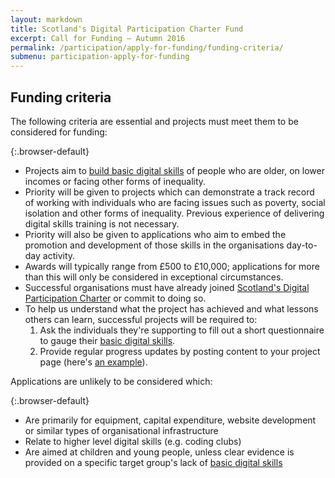 ```yaml
---
layout: markdown
title: Scotland's Digital Participation Charter Fund
excerpt: Call for Funding – Autumn 2016
permalink: /participation/apply-for-funding/funding-criteria/
submenu: participation-apply-for-funding
---
```


## Funding criteria

The following criteria are essential and projects must meet them to be considered for funding:

{:.browser-default}
* Projects aim to [build basic digital skills](/participation/basic-digital-skills/) of people who are older, on lower incomes or facing other forms of inequality.
* Priority will be given to projects which can demonstrate a track record of working with individuals who are facing issues such as poverty, social isolation and other forms of inequality. Previous experience of delivering digital skills training is not necessary.
* Priority will also be given to applications who aim to embed the promotion and development of those skills in the organisations day-to-day activity.
* Awards will typically range from £500 to £10,000; applications for more than this will only be considered in exceptional circumstances.
* Successful organisations must have already joined [Scotland&#39;s Digital Participation Charter](http://charter.scvo.org.uk) or commit to doing so.
* To help us understand what the project has achieved and what lessons others can learn, successful projects will be required to:
  1. Ask the individuals they&#39;re supporting to fill out a short questionnaire to gauge their [basic digital skills](/participation/basic-digital-skills/).
  2. Provide regular progress updates by posting content to your project page (here&#39;s [an example](/participation/projects/comas/)).

Applications are unlikely to be considered which:

{:.browser-default}
* Are primarily for equipment, capital expenditure, website development or similar types of organisational infrastructure
* Relate to higher level digital skills (e.g. coding clubs)
* Are aimed at children and young people, unless clear evidence is provided on a specific target group&#39;s lack of [basic digital skills](/participation/basic-digital-skills/)